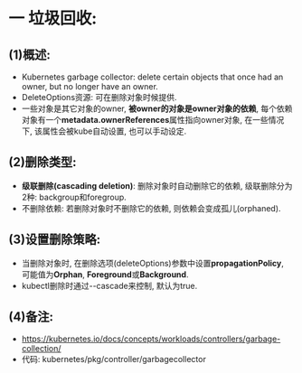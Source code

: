# 一 垃圾回收:
## (1)概述:
- Kubernetes garbage collector: delete certain objects that once had an owner, but no longer have an owner.
- DeleteOptions资源: 可在删除对象时候提供.
- 一些对象是其它对象的owner, **被owner的对象是owner对象的依赖**, 每个依赖对象有一个**metadata.ownerReferences**属性指向owner对象, 在一些情况下, 该属性会被kube自动设置, 也可以手动设定.

## (2)删除类型:
- **级联删除(cascading deletion)**: 删除对象时自动删除它的依赖, 级联删除分为2种: backgroup和foregroup.
- 不删除依赖: 若删除对象时不删除它的依赖, 则依赖会变成孤儿(orphaned).

## (3)设置删除策略:
- 当删除对象时, 在删除选项(deleteOptions)参数中设置**propagationPolicy**, 可能值为**Orphan**, **Foreground**或**Background**.
- kubectl删除时通过--cascade来控制, 默认为true.

## (4)备注:
- https://kubernetes.io/docs/concepts/workloads/controllers/garbage-collection/
- 代码: kubernetes/pkg/controller/garbagecollector
